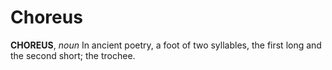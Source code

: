# Choreus

**CHOREUS**, _noun_ In ancient poetry, a foot of two syllables, the first long and the second short; the trochee.